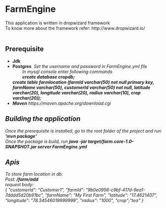 <h1>FarmEngine</h1>
This application is written in dropwizard framework<br>
To know more about the framework refer: http://www.dropwizard.io/<br><br>

<h2>Prerequisite</h2>
<ul>
<li><b>Jdk</b> <br></li>
<li><b>Postgres</b><i>&nbsp;&nbsp;Set the username and password in FarmEngine.yml file<br>
&nbsp;&nbsp;&nbsp;&nbsp;&nbsp;&nbsp;&nbsp;&nbsp;In mysql console enter following commands <br>
 &nbsp;&nbsp;&nbsp;&nbsp;&nbsp;&nbsp;&nbsp;&nbsp;<b><i>create database cropdb;<br>
 create table farmlocation (farmId varchar(50) not null primary key, farmName varchar(50), customerId varchar(50) not null, latitude varchar(20), longitude varchar(20), radius varchar(10), crop varchar(20));
</i></b></li>
<li><b>Maven</b> https://maven.apache.org/download.cgi<br></li>
</ul>

<h2>Building the application</h2>
Once the prerequisite is installed, go to the root folder of the project and run <b>'mvn package'</b><br>
Once the package is build, run <b>java -jar target/farm.core-1.0-SNAPSHOT.jar server FarmEngine.yml </b>
<br>

<h2>Apis</h2>
To store farm location in db:<br>
Post:<b> /farm/add </b><br>
request body:<br>
<i>
{
  "customerId": "Customer1",
  "farmId": "9b0e0956-c9bf-417d-9ea1-7dddd5d20b91bc",
  "farmName": "My First Farm",
  "latitude": "17.4621407",
  "longitude": "78.34546019999999",
  "radius": "1000",
  "crop";"tea"
}
</i>


 
 
